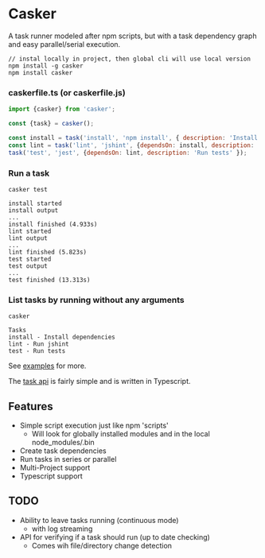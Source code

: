 # Casker

A task runner modeled after npm scripts, but with a task dependency graph and easy parallel/serial execution.

```
// instal locally in project, then global cli will use local version
npm install -g casker
npm install casker
```

### caskerfile.ts (or caskerfile.js)
```javascript
import {casker} from 'casker';

const {task} = casker();

const install = task('install', 'npm install', { description: 'Install dependencies' });
const lint = task('lint', 'jshint', {dependsOn: install, description: 'Run jshint' });
task('test', 'jest', {dependsOn: lint, description: 'Run tests' });
```

### Run a task
```
casker test

install started
install output
...
install finished (4.933s)
lint started
lint output
...
lint finished (5.823s)
test started
test output
...
test finished (13.313s)
```

### List tasks by running without any arguments
```
casker

Tasks
install - Install dependencies
lint - Run jshint
test - Run tests
```


See [examples](examples) for more.

The [task api](src/casker.ts) is fairly simple and is written in Typescript.

## Features

- Simple script execution just like npm 'scripts'
  - Will look for globally installed modules and in the local node_modules/.bin  
- Create task dependencies
- Run tasks in series or parallel
- Multi-Project support
- Typescript support

## TODO

- Ability to leave tasks running (continuous mode)
  - with log streaming
- API for verifying if a task should run (up to date checking)
  - Comes wih file/directory change detection
